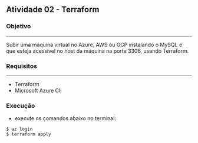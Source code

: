 ## Atividade 02 - Terraform


### Objetivo
---

Subir uma máquina virtual no Azure, AWS ou GCP instalando o MySQL e que esteja acessível no host da máquina na porta 3306, usando Terraform.

### Requisitos
---

* Terraform
* Microsoft Azure Cli


### Execução

* execute os comandos abaixo no terminal:
```
$ az login
$ terraform apply
```